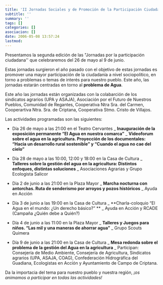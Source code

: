 ```yaml
---
title: 'II Jornadas Sociales y de Promoción de la Participación Ciudadana'
subtitle: ''
summary: ''
tags: []
categories: []
asociacion: []
date: 2006-05-08 13:57:24
lastmod:
---
```


Presentamos la segunda edición de las "Jornadas por la participación ciudadana'' que celebraremos del 26 de mayo al 9 de junio. 

Estas jornadas surgieron el año pasado con el objetivo de estas jornadas es promover una mayor participación de la ciudadanía a nivel sociopolítico, en torno a problemas o temas de interés para nuestro pueblo. Este año, las jornadas estarán centradas en torno al **problema de Agua**.

Este año las jornadas están organizadas con la colabarción de los sindicatos agrarios (UPA y ASAJA), Asociación por el Futuro de Nuestros Pueblos, Comunidad de Regantes, Cooperativa Ntra Sra. del Carmen, Cooperartiva Ntra. Sra. de Criptana,  Cooperativa Stmo. Cristo de Villajos.

Las actividades programadas son las siguientes:


-  Día 26 de mayo a las 21:00 en el Teatro Cervantes
_ **Inauguración de la exposición permanente “El Agua en nuestra comarca”**
_ **Videoforum sobre  el agua en la agricultura.  Proyección de los documentales:
“Hacia un desarrollo rural sostenible”  y  “Cuando el agua no cae del cielo”**


-  Día 28 de mayo a las 10:00, 12:00 y 18:00 en la Casa de Cultura
_ **Talleres sobre la gestión del agua en la agricultura: Distintos enfoques, distintas soluciones**
_ Asociaciones Agrarias y  Grupo Ecologista Salicor


-  Dia 2 de junio a las 21:00 en la Plaza Mayor
_ **Marcha nocturna con antorchas. Ruta de senderismo por arroyos y pozos históricos** 
_ Ayuda en Acción


-  Día 3 de junio a las 19:00 en la Casa de Cultura
_ **Charla-coloquio “El Agua en el mundo: ¿Un derecho básico?”
**
_ Ayuda en Acción y RCADE (Campaña ¿Quién debe a Quién?)


-  Día 4 de junio a las 11:00 en la Plaza Mayor
_ **Talleres y Juegos para niños. “Las mil y una maneras de ahorrar agua”**
_ Grupo Scouts Quimera


-  Día 9 de junio a las 21:00 en la Casa de Cultura
_ **Mesa redonda sobre el problema de la gestión del Agua en la agricultura** 
_ Participan: Consejería de Medio Ambiente, Consejería de Agricultura, Sindicatos agrarios (UPA, ASAJA, COAG), Confederación Hidrográfica del Guadiana, Ecologistas en Acción y Ayuntamiento de Campo de Criptana.


Da la importacia del tema para nuestro pueblo y nuestra región, *¡os animamos a participar en todas las actividades!*